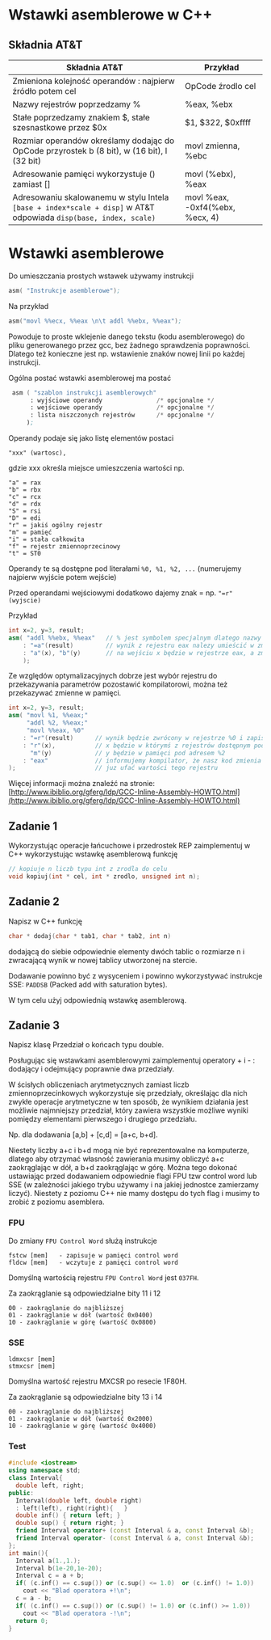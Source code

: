 
# Wstawki asemblerowe w C++

## Składnia AT&T

| Składnia AT&T                                             | Przykład |
| --------------                                            | ----     |
| Zmieniona kolejność operandów : najpierw źródło potem cel | OpCode źrodlo cel |
| Nazwy rejestrów poprzedzamy %                             |  %eax, %ebx   |
| Stałe poprzedzamy znakiem $, stałe szesnastkowe przez $0x | $1, $322, $0xffff |
| Rozmiar operandów określamy dodając do OpCode przyrostek b (8 bit), w (16 bit), l (32 bit) | movl zmienna, %ebc | 
| Adresowanie pamięci wykorzystuje () zamiast []            | movl (%ebx), %eax |
| Adresowaniu skalowanemu w stylu Intela `[base + index*scale + disp]` w AT&T odpowiada `disp(base, index, scale)` | movl  %eax,  -0xf4(%ebx, %ecx, 4) |


# Wstawki asemblerowe 

Do umieszczania prostych wstawek używamy instrukcji 
```nasm
asm( "Instrukcje asemblerowe");
```
Na przykład
```nasm
asm("movl %%ecx, %%eax \n\t addl %%ebx, %%eax");
```
Powoduje to proste  wklejenie danego tekstu (kodu asemblerowego) do pliku generowanego przez gcc,
bez żadnego sprawdzenia poprawności.  Dlatego też konieczne jest np. wstawienie znaków nowej linii po każdej instrukcji. 

Ogólna postać wstawki asemblerowej ma postać
```nasm
 asm ( "szablon instrukcji asemblerowych" 
      : wyjściowe operandy               /* opcjonalne */
      : wejściowe operandy               /* opcjonalne */
      : lista niszczonych rejestrów      /* opcjonalne */
     );
```     

Operandy podaje się jako listę elementów postaci  
```
"xxx" (wartosc), 
```
gdzie xxx określa miejsce umieszczenia wartości np. 
```
"a" = rax 
"b" = rbx
"c" = rcx
"d" = rdx
"S" = rsi 
"D" = edi  
"r" = jakiś ogólny rejestr 
"m" = pamięć 
"i" = stała całkowita 
"f" = rejestr zmiennoprzecinowy 
"t" = ST0
```

Operandy te są dostępne pod literałami `%0, %1, %2, ...` (numerujemy najpierw wyjście potem wejście) 

Przed operandami wejściowymi dodatkowo dajemy znak = np. `"=r" (wyjscie)`

Przykład
```cpp
int x=2, y=3, result;
asm( "addl %%ebx, %%eax"   // % jest symbolem specjalnym dlatego nazwy rejestrów to np. %%eax
    : "=a"(result)         // wynik z rejestru eax nalezy umieścić w zmiennej result
    : "a"(x), "b"(y)       // na wejściu x będzie w rejestrze eax, a zmienna y w ebx 
    );
```
Ze względów optymalizacyjnych dobrze jest wybór rejestru do przekazywania parametrów pozostawić kompilatorowi,
można też przekazywać zmienne w pamięci.
```cpp
int x=2, y=3, result;
asm( "movl %1, %%eax;"  
     "addl %2, %%eax;"
     "movl %%eax, %0"
    : "=r"(result)      // wynik będzie zwrócony w rejestrze %0 i zapisany do zmiennej result 
    : "r"(x),           // x będzie w którymś z rejestrów dostępnym pod nazwą %1,
      "m"(y)            // y będzie w pamięci pod adresem %2
    : "eax"             // informujemy kompilator, że nasz kod zmienia eax i kompilator nie może 
);                      // juz ufać wartości tego rejestru
```
Więcej informacji można znaleźć na stronie: [http://www.ibiblio.org/gferg/ldp/GCC-Inline-Assembly-HOWTO.html](http://www.ibiblio.org/gferg/ldp/GCC-Inline-Assembly-HOWTO.html)

## Zadanie 1

Wykorzystując operacje łańcuchowe i  przedrostek REP zaimplementuj w C++ wykorzystując wstawkę asemblerową funkcję 
```cpp
// kopiuje n liczb typu int z zrodla do celu 
void kopiuj(int * cel, int * zrodlo, unsigned int n);
```

## Zadanie 2
 
Napisz w C++ funkcję 
```cpp
char * dodaj(char * tab1, char * tab2, int n)
```
dodającą do siebie odpowiednie elementy dwóch tablic o rozmiarze n i zwracającą wynik w nowej tablicy utworzonej na stercie.

Dodawanie powinno być z wysyceniem i powinno wykorzystywać instrukcje SSE:  `PADDSB` (Packed add with saturation bytes). 

W tym celu użyj odpowiednią wstawkę asemblerową.

## Zadanie 3

Napisz klasę Przedział o końcach typu double.

Posługując się wstawkami asemblerowymi zaimplementuj operatory + i - : dodający i odejmujący poprawnie dwa przedziały. 

W ścisłych obliczeniach arytmetycznych zamiast liczb zmiennoprzecinkowych wykorzystuje się przedziały, określając dla nich zwykłe operacje arytmetyczne w ten sposób, że wynikiem działania jest możliwie najmniejszy przedział, 
który zawiera wszystkie możliwe wyniki pomiędzy elementami pierwszego i drugiego przedziału.

Np. dla dodawania [a,b] + [c,d] = [a+c, b+d].

Niestety liczby a+c i b+d mogą nie być reprezentowalne na komputerze, dlatego aby otrzymać własność  zawierania musimy obliczyć a+c zaokrąglając w dół, a b+d zaokrąglając w górę. Można tego dokonać ustawiając przed dodawaniem odpowiednie flagi FPU tzw control word lub SSE (w zależności jakiego trybu używamy i na jakiej jednostce zamierzamy liczyć). 
Niestety z poziomu C++ nie mamy dostępu do tych flag i musimy to zrobić z poziomu asemblera.

### FPU 
Do zmiany `FPU Control Word` służą instrukcje 
```
fstcw [mem]   - zapisuje w pamięci control word
fldcw [mem]   - wczytuje z pamięci control word
```
Domyślną wartością rejestru `FPU Control Word` jest `037FH`.

Za zaokrąglanie są odpowiedzialne bity 11 i 12  
```
00 - zaokrąglanie do najbliższej 
01 - zaokrąglanie w dół (wartość 0x0400)
10 - zaokrąglanie w górę (wartość 0x0800)
```

### SSE
```
ldmxcsr [mem] 
stmxcsr [mem]
```
Domyślna wartość rejestru MXCSR po resecie 1F80H.

Za zaokrąglanie są odpowiedzialne bity 13 i 14  
```
00 - zaokrąglanie do najbliższej 
01 - zaokrąglanie w dół (wartość 0x2000)
10 - zaokrąglanie w górę (wartość 0x4000)
```

### Test

```cpp
#include <iostream> 
using namespace std;  
class Interval{ 	
  double left, right;   
public: 	
  Interval(double left, double right) 
  : left(left), right(right){ 	} 	
  double inf() { return left; } 	
  double sup() { return right; }	   	
  friend Interval operator+ (const Interval & a, const Interval &b); 	
  friend Interval operator- (const Interval & a, const Interval &b); 
};
int main(){ 	
  Interval a(1.,1.); 	
  Interval b(1e-20,1e-20);  	
  Interval c = a + b; 	
  if( (c.inf() == c.sup()) or (c.sup() <= 1.0)  or (c.inf() != 1.0)) 	  
    cout << "Blad operatora +!\n";    
  c = a - b; 	
  if( (c.inf() == c.sup()) or (c.sup() != 1.0) or (c.inf() >= 1.0)) 	  
    cout << "Blad operatora -!\n";  	
  return 0; 
}
```
